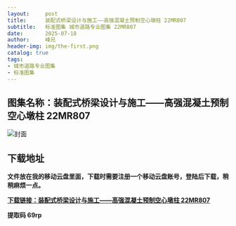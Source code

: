 ```yaml
---
layout:     post
title:      装配式桥梁设计与施工——高强混凝土预制空心墩柱 22MR807
subtitle:   标准图集 城市道路专业图集 22MR807
date:       2025-07-18
author:     峰兄
header-img: img/the-first.png
catalog: true
tags:
- 城市道路专业图集
- 标准图集
---
```

## 图集名称：装配式桥梁设计与施工——高强混凝土预制空心墩柱 22MR807
![封面](https://pic1.imgdb.cn/item/6879fcc058cb8da5c8c2a6ed.jpg)


## 下载地址 
**文件放在我的移动云盘里面，下载时需要注册一个移动云盘账号，登陆后下载，稍稍麻烦一点。**  
  
[**下载链接：装配式桥梁设计与施工——高强混凝土预制空心墩柱 22MR807**](https://caiyun.139.com/w/i/2oxwDH3K42ioh)


**提取码 69rp**

